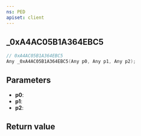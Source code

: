 ```yaml
---
ns: PED
apiset: client
---
```

## _0xA4AC05B1A364EBC5

```c
// 0xA4AC05B1A364EBC5
Any _0xA4AC05B1A364EBC5(Any p0, Any p1, Any p2);
```


## Parameters
* **p0**:
* **p1**:
* **p2**:

## Return value